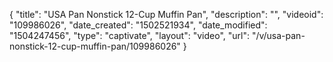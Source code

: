 {
    "title": "USA Pan Nonstick 12-Cup Muffin Pan",
    "description": "",
    "videoid": "109986026",
    "date_created": "1502521934",
    "date_modified": "1504247456",
    "type": "captivate",
    "layout": "video",
    "url": "\/v\/usa-pan-nonstick-12-cup-muffin-pan\/109986026"
}